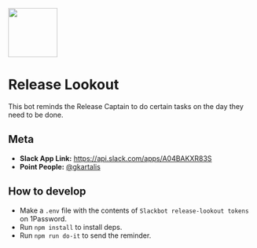 <img src="assets/icon.png" width="100" />

# Release Lookout

This bot reminds the Release Captain to do certain tasks on the day they need to be done.

## Meta

- **Slack App Link:** https://api.slack.com/apps/A04BAKXR83S
- **Point People:** [@gkartalis](https://github.com/gkartalis)

## How to develop

- Make a `.env` file with the contents of `Slackbot release-lookout tokens` on 1Password.
- Run `npm install` to install deps.
- Run `npm run do-it` to send the reminder.

